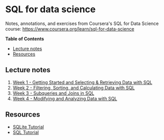# SQL for data science

Notes, annotations, and exercises from Coursera's SQL for Data Science course: https://www.coursera.org/learn/sql-for-data-science

<!-- START doctoc generated TOC please keep comment here to allow auto update -->
<!-- DON'T EDIT THIS SECTION, INSTEAD RE-RUN doctoc TO UPDATE -->
**Table of Contents**

- [Lecture notes](#lecture-notes)
- [Resources](#resources)

<!-- END doctoc generated TOC please keep comment here to allow auto update -->

## Lecture notes

1. [Week 1 - Getting Started and Selecting & Retrieving Data with SQL](./week-1)
2. [Week 2 - Filtering, Sorting, and Calculating Data with SQL](./week-2)
3. [Week 3 - Subqueries and Joins in SQL](./week-3)
4. [Week 4 - Modifying and Analyzing Data with SQL](./week-4)

## Resources

- [SQLite Tutorial](http://www.sqlitetutorial.net/)
- [SQL Tutorial](https://www.scaler.com/topics/sql/)
